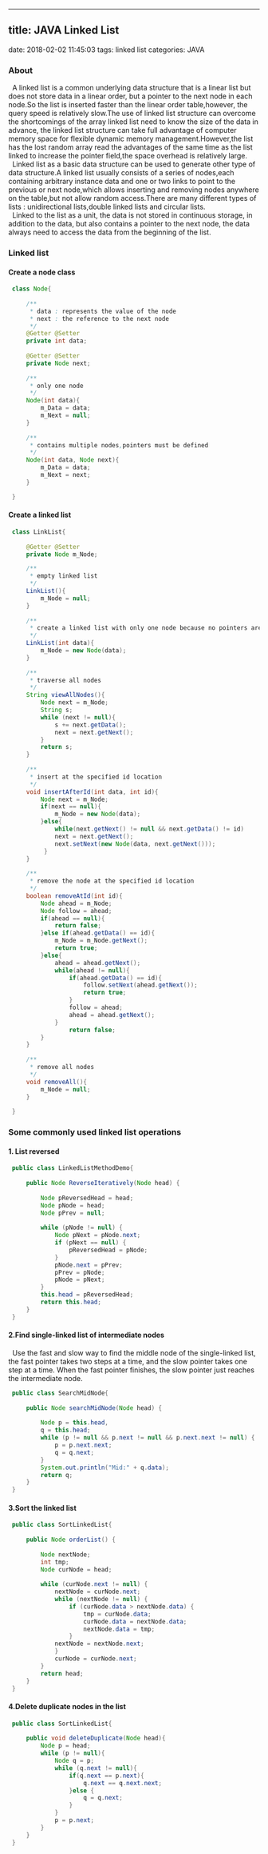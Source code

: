 -----------------------
title: JAVA Linked List
-----------------------
date: 2018-02-02 11:45:03
tags: linked list
categories: JAVA

### About

&nbsp;&nbsp;A linked list is a common underlying data structure that is a linear list but does not store data in a linear order, but a pointer to the next node in each node.So the list is inserted faster than the linear order table,however, the query speed is relatively slow.The use of linked list structure can overcome the shortcomings of the array linked list need to know the size of the data in advance, the linked list structure can take full advantage of computer memory space for flexible dynamic memory management.However,the list has the lost random array read the advantages of the same time as the list linked to increase the pointer field,the space overhead is relatively large.   
&nbsp;&nbsp;Linked list as a basic data structure can be used to generate other type of data structure.A linked list usually consists of a series of nodes,each containing arbitrary instance data and one or two links to point to the previous or next node,which allows inserting and removing nodes anywhere on the table,but not allow random access.There are many different types of lists : unidirectional lists,double linked lists and circular lists.   
&nbsp;&nbsp;Linked to the list as a unit, the data is not stored in continuous storage, in addition to the data, but also contains a pointer to the next node, the data always need to access the data from the beginning of the list.   

### Linked list
#### Create a node class   
   ```java
    class Node{
    
        /**
         * data : represents the value of the node
         * next : the reference to the next node
         */
        @Getter @Setter
        private int data;
        
        @Getter @Setter
        private Node next;
        
        /**
         * only one node
         */
        Node(int data){
            m_Data = data;
            m_Next = null;
        }
        
        /**
         * contains multiple nodes,pointers must be defined
         */
        Node(int data, Node next){
            m_Data = data;
            m_Next = next;
        }

    }
   ```
#### Create a linked list
   ```java
    class LinkList{
    
        @Getter @Setter
        private Node m_Node;
   
        /**
         * empty linked list
         */
        LinkList(){
            m_Node = null;
        }
        
        /**
         * create a linked list with only one node because no pointers are declared
         */
        LinkList(int data){
            m_Node = new Node(data);
        }
        
        /**
         * traverse all nodes
         */
        String viewAllNodes(){
            Node next = m_Node;
            String s;
            while (next != null){
                s += next.getData();
                next = next.getNext();              
            }
            return s;
        }
        
        /**
         * insert at the specified id location
         */
        void insertAfterId(int data, int id){
            Node next = m_Node;
            if(next == null){
                m_Node = new Node(data);
            }else{
                while(next.getNext() != null && next.getData() != id)
                next = next.getNext();
                next.setNext(new Node(data, next.getNext()));
             }
        }
        
        /**
         * remove the node at the specified id location
         */
        boolean removeAtId(int id){
            Node ahead = m_Node;
            Node follow = ahead;
            if(ahead == null){
                return false;
            }else if(ahead.getData() == id){
                m_Node = m_Node.getNext();
                return true;
            }else{
                ahead = ahead.getNext();
                while(ahead != null){
                    if(ahead.getData() == id){
                        follow.setNext(ahead.getNext());
                        return true;
                    }
                    follow = ahead;
                    ahead = ahead.getNext();
                }
                    return false;
            }
        }
        
        /**
         * remove all nodes
         */
        void removeAll(){
            m_Node = null;
        }
        
    }
   ```
### Some commonly used linked list operations

#### 1. List reversed 
   ```java
    public class LinkedListMethodDemo{
      
        public Node ReverseIteratively(Node head) {
            
            Node pReversedHead = head;
            Node pNode = head;
            Node pPrev = null;
            
            while (pNode != null) {
                Node pNext = pNode.next;
                if (pNext == null) {
                    pReversedHead = pNode;
                }
                pNode.next = pPrev;
                pPrev = pNode;
                pNode = pNext;
            }
            this.head = pReversedHead;
            return this.head;
        }
    }
   ```
#### 2.Find single-linked list of intermediate nodes

&nbsp;&nbsp;Use the fast and slow way to find the middle node of the single-linked list, the fast pointer takes two steps at a time, and the slow pointer takes one step at a time. When the fast pointer finishes, the slow pointer just reaches the intermediate node.
   ```java
    public class SearchMidNode{
       
        public Node searchMidNode(Node head) {
            
            Node p = this.head, 
            q = this.head;
            while (p != null && p.next != null && p.next.next != null) {
                p = p.next.next;
                q = q.next;
            }
            System.out.println("Mid:" + q.data);
            return q;
        }
    }
   ```
#### 3.Sort the linked list
   ```java
    public class SortLinkedList{
    
        public Node orderList() {
            
            Node nextNode;
            int tmp;
            Node curNode = head;
            
            while (curNode.next != null) {
                nextNode = curNode.next;
                while (nextNode != null) {
                    if (curNode.data > nextNode.data) {
                        tmp = curNode.data;
                        curNode.data = nextNode.data;
                        nextNode.data = tmp;
                    }
                nextNode = nextNode.next;
                }
                curNode = curNode.next;
            }
            return head;
        }
    }
   ```
#### 4.Delete duplicate nodes in the list
   ```java
    public class SortLinkedList{
    
        public void deleteDuplicate(Node head){
            Node p = head;
            while (p != null){
                Node q = p;
                while (q.next != null){
                    if(q.next == p.next){
                        q.next == q.next.next;
                    }else {
                        q = q.next;
                    }
                }
                p = p.next;
            }
        }
    }
   ```